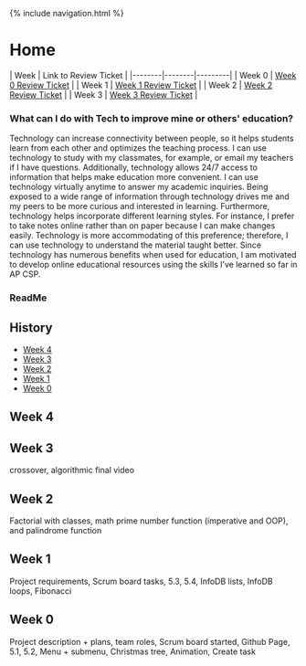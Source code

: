 {% include navigation.html %}

# Home

| Week | Link to Review Ticket |
|--------|--------|---------|
| Week 0 | [Week 0 Review Ticket](https://github.com/arushi10/individual/issues/1) |
| Week 1 | [Week 1 Review Ticket](https://github.com/arushi10/individual/issues/2) |
| Week 2 | [Week 2 Review Ticket](https://github.com/arushi10/individual/issues/3) |
| Week 3 | [Week 3 Review Ticket](https://github.com/arushi10/individual/issues/4) |


### What can I do with Tech to improve mine or others' education?

Technology can increase connectivity between people, so it helps students learn from each other and optimizes the teaching process. I can use technology to study with my classmates, for example, or email my teachers if I have questions. Additionally, technology allows 24/7 access to information that helps make education more convenient. I can use technology virtually anytime to answer my academic inquiries. Being exposed to a wide range of information through technology drives me and my peers to be more curious and interested in learning. Furthermore, technology helps incorporate different learning styles. For instance, I prefer to take notes online rather than on paper because I can make changes easily. Technology is more accommodating of this preference; therefore, I can use technology to understand the material taught better. Since technology has numerous benefits when used for education, I am motivated to develop online educational resources using the skills I’ve learned so far in AP CSP.

### ReadMe

## History
<!--   - [Week 11](#eleven)
  - [Week 10](#ten)
  - [Week 9](#nine)
  - [Week 8](#eight)
  - [Week 7](#seven)
  - [Week 6](#six)
  - [Week 5](#five) -->
  - [Week 4](#four) 
  - [Week 3](#three) 
  - [Week 2](#two) 
  - [Week 1](#one) 
  - [Week 0](#zero)

## Week 4 <a id="four" name="four"></a>


## Week 3 <a id="three" name="three"></a>
crossover, algorithmic final video


## Week 2 <a id="two" name="two"></a>


Factorial with classes, math prime number function (imperative and OOP), and palindrome function


## Week 1 <a id="one" name="one"></a>


Project requirements, Scrum board tasks, 5.3, 5.4, InfoDB lists, InfoDB loops, Fibonacci


## Week 0 <a id="zero" name="zero"></a>


Project description + plans, team roles, Scrum board started, Github Page, 5.1, 5.2, Menu + submenu, Christmas tree, Animation, Create task
